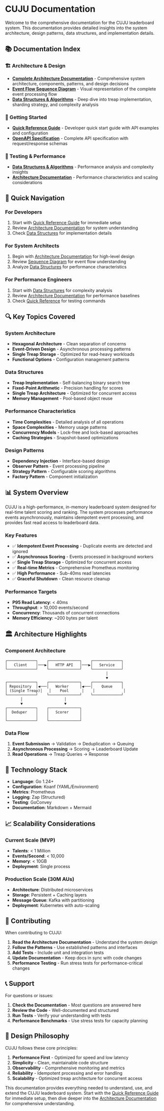 # CUJU Documentation

Welcome to the comprehensive documentation for the CUJU leaderboard system. This documentation provides detailed insights into the system architecture, design patterns, data structures, and implementation details.

## 📚 Documentation Index

### 🏗️ Architecture & Design
- **[Complete Architecture Documentation](ARCHITECTURE.md)** - Comprehensive system architecture, components, patterns, and design decisions
- **[Event Flow Sequence Diagram](SEQUENCE_DIAGRAM.md)** - Visual representation of the complete event processing flow
- **[Data Structures & Algorithms](DATA_STRUCTURES.md)** - Deep dive into treap implementation, sharding strategy, and complexity analysis

### 🚀 Getting Started
- **[Quick Reference Guide](QUICK_REFERENCE.md)** - Developer quick start guide with API examples and configuration
- **[OpenAPI Specification](openapi.yaml)** - Complete API specification with request/response schemas

### 🧪 Testing & Performance
- **[Data Structures & Algorithms](DATA_STRUCTURES.md)** - Performance analysis and complexity insights
- **[Architecture Documentation](ARCHITECTURE.md)** - Performance characteristics and scaling considerations

## 🎯 Quick Navigation

### For Developers
1. Start with [Quick Reference Guide](QUICK_REFERENCE.md) for immediate setup
2. Review [Architecture Documentation](ARCHITECTURE.md) for system understanding
3. Check [Data Structures](DATA_STRUCTURES.md) for implementation details

### For System Architects
1. Begin with [Architecture Documentation](ARCHITECTURE.md) for high-level design
2. Review [Sequence Diagram](SEQUENCE_DIAGRAM.md) for event flow understanding
3. Analyze [Data Structures](DATA_STRUCTURES.md) for performance characteristics

### For Performance Engineers
1. Start with [Data Structures](DATA_STRUCTURES.md) for complexity analysis
2. Review [Architecture Documentation](ARCHITECTURE.md) for performance baselines
3. Check [Quick Reference](QUICK_REFERENCE.md) for testing commands

## 🔍 Key Topics Covered

### System Architecture
- **Hexagonal Architecture** - Clean separation of concerns
- **Event-Driven Design** - Asynchronous processing patterns
- **Single Treap Storage** - Optimized for read-heavy workloads
- **Functional Options** - Configuration management patterns

### Data Structures
- **Treap Implementation** - Self-balancing binary search tree
- **Fixed-Point Arithmetic** - Precision handling for scores
- **Single Treap Architecture** - Optimized for concurrent access
- **Memory Management** - Pool-based object reuse

### Performance Characteristics
- **Time Complexities** - Detailed analysis of all operations
- **Space Complexities** - Memory usage patterns
- **Concurrency Models** - Lock-free and lock-based approaches
- **Caching Strategies** - Snapshot-based optimizations

### Design Patterns
- **Dependency Injection** - Interface-based design
- **Observer Pattern** - Event processing pipeline
- **Strategy Pattern** - Configurable scoring algorithms
- **Factory Pattern** - Component initialization

## 📊 System Overview

CUJU is a high-performance, in-memory leaderboard system designed for real-time talent scoring and ranking. The system processes performance events asynchronously, maintains idempotent event processing, and provides fast read access to leaderboard data.

### Key Features
- ✅ **Idempotent Event Processing** - Duplicate events are detected and ignored
- ✅ **Asynchronous Scoring** - Events processed in background workers
- ✅ **Single Treap Storage** - Optimized for concurrent access
- ✅ **Real-time Metrics** - Comprehensive Prometheus monitoring
- ✅ **High Performance** - Sub-40ms read latencies
- ✅ **Graceful Shutdown** - Clean resource cleanup

### Performance Targets
- **P95 Read Latency**: < 40ms
- **Throughput**: > 10,000 events/second
- **Concurrency**: Thousands of concurrent connections
- **Memory Efficiency**: ~200 bytes per talent

## 🏛️ Architecture Highlights

### Component Architecture
```
┌─────────────┐    ┌──────────────┐    ┌─────────────┐
│   Client    │───▶│   HTTP API   │───▶│   Service   │
└─────────────┘    └──────────────┘    └─────────────┘
                                              │
                                              ▼
┌─────────────┐    ┌──────────────┐    ┌─────────────┐
│ Repository  │◀───│   Worker     │◀───│    Queue    │
│ (Single Treap)│   │    Pool      │    │             │
└─────────────┘    └──────────────┘    └─────────────┘
       │                   │
       ▼                   ▼
┌─────────────┐    ┌──────────────┐
│  Deduper    │    │   Scorer     │
│             │    │              │
└─────────────┘    └──────────────┘
```

### Data Flow
1. **Event Submission** → Validation → Deduplication → Queuing
2. **Asynchronous Processing** → Scoring → Leaderboard Update
3. **Read Operations** → Treap Queries → Response

## 🔧 Technology Stack

- **Language**: Go 1.24+
- **Configuration**: Koanf (YAML/Environment)
- **Metrics**: Prometheus
- **Logging**: Zap (Structured)
- **Testing**: GoConvey
- **Documentation**: Markdown + Mermaid

## 📈 Scalability Considerations

### Current Scale (MVP)
- **Talents**: < 1 Million
- **Events/Second**: < 10,000
- **Memory**: < 10GB
- **Deployment**: Single process

### Production Scale (30M AUs)
- **Architecture**: Distributed microservices
- **Storage**: Persistent + Caching layers
- **Message Queue**: Kafka with partitioning
- **Deployment**: Kubernetes with auto-scaling

## 🤝 Contributing

When contributing to CUJU:

1. **Read the Architecture Documentation** - Understand the system design
2. **Follow the Patterns** - Use established patterns and interfaces
3. **Add Tests** - Include unit and integration tests
4. **Update Documentation** - Keep docs in sync with code changes
5. **Performance Testing** - Run stress tests for performance-critical changes

## 📞 Support

For questions or issues:

1. **Check the Documentation** - Most questions are answered here
2. **Review the Code** - Well-documented and structured
3. **Run Tests** - Verify your understanding with tests
4. **Performance Benchmarks** - Use stress tests for capacity planning

## 🎯 Design Philosophy

CUJU follows these core principles:

1. **Performance First** - Optimized for speed and low latency
2. **Simplicity** - Clean, maintainable code structure
3. **Observability** - Comprehensive monitoring and metrics
4. **Reliability** - Idempotent processing and error handling
5. **Scalability** - Optimized treap architecture for concurrent access

This documentation provides everything needed to understand, use, and extend the CUJU leaderboard system. Start with the [Quick Reference Guide](QUICK_REFERENCE.md) for immediate setup, then dive deeper into the [Architecture Documentation](ARCHITECTURE.md) for comprehensive understanding.